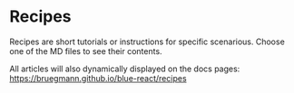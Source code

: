 # Recipes

Recipes are short tutorials or instructions for specific scenarious. Choose one of the MD files to see their contents.

All articles will also dynamically displayed on the docs pages: https://bruegmann.github.io/blue-react/recipes
